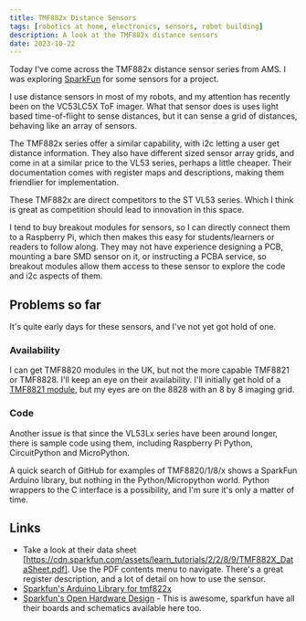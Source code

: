 ```yaml
---
title: TMF882x Distance Sensors
tags: [robotics at home, electronics, sensors, robot building]
description: A look at the TMF882x distance sensors
date: 2023-10-22
---
```

Today I've come across the TMF882x distance sensor series from AMS. I was exploring [SparkFun](https://www.sparkfun.com/) for some sensors for a project.

I use distance sensors in most of my robots, and my attention has recently been on the VC53LC5X ToF imager. What that sensor does is uses light based time-of-flight to sense distances, but it can sense a grid of distances, behaving like an array of sensors.

The TMF882x series offer a similar capability, with i2c letting a user get distance information. They also have different sized sensor array grids, and come in at a similar price to the VL53 series, perhaps a little cheaper. Their documentation comes with register maps and descriptions, making them friendlier for implementation.

These TMF882x are direct competitors to the ST VL53 series. Which I think is great as competition should lead to innovation in this space.

I tend to buy breakout modules for sensors, so I can directly connect them to a Raspberry Pi, which then makes this easy for students/learners or readers to follow along. They may not have experience designing a PCB, mounting a bare SMD sensor on it, or instructing a PCBA service, so breakout modules allow them access to these sensor to explore the code and i2c aspects of them.

## Problems so far

It's quite early days for these sensors, and I've not yet got hold of one.

### Availability

I can get TMF8820 modules in the UK, but not the more capable TMF8821 or TMF8828. I'll keep an eye on their availability. I'll initially get hold of a [TMF8821 module](https://www.sparkfun.com/products/19451), but my eyes are on the 8828 with an 8 by 8 imaging grid.

### Code

Another issue is that since the VL53Lx series have been around longer, there is sample code using them, including Raspberry Pi Python, CircuitPython and MicroPython.

A quick search of GitHub for examples of TMF8820/1/8/x shows a SparkFun Arduino library, but nothing in the Python/Micropython world. Python wrappers to the C interface is a possibility, and I'm sure it's only a matter of time.

## Links

- Take a look at their data sheet [https://cdn.sparkfun.com/assets/learn_tutorials/2/2/8/9/TMF882X_DataSheet.pdf]. Use the PDF contents menu to navigate. There's a great register description, and a lot of detail on how to use the sensor.
- [Sparkfun's Arduino Library for tmf822x](https://github.com/sparkfun/SparkFun_Qwiic_TMF882X_Arduino_Library)
- [Sparkfun's Open Hardware Design](https://github.com/sparkfun/SparkFun_Qwiic_dToF_Imager-TMF882X) - This is awesome, sparkfun have all their boards and schematics available here too.
